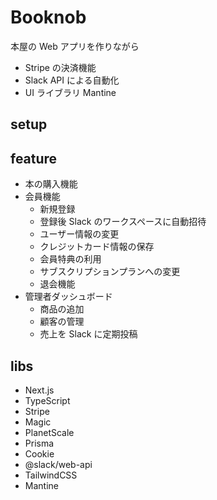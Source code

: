 # Booknob

本屋の Web アプリを作りながら

- Stripe の決済機能
- Slack API による自動化
- UI ライブラリ Mantine

## setup

## feature

- 本の購入機能
- 会員機能
  - 新規登録
  - 登録後 Slack のワークスペースに自動招待
  - ユーザー情報の変更
  - クレジットカード情報の保存
  - 会員特典の利用
  - サブスクリプションプランへの変更
  - 退会機能
- 管理者ダッシュボード
  - 商品の追加
  - 顧客の管理
  - 売上を Slack に定期投稿

## libs

- Next.js
- TypeScript
- Stripe
- Magic
- PlanetScale
- Prisma
- Cookie
- @slack/web-api
- TailwindCSS
- Mantine
